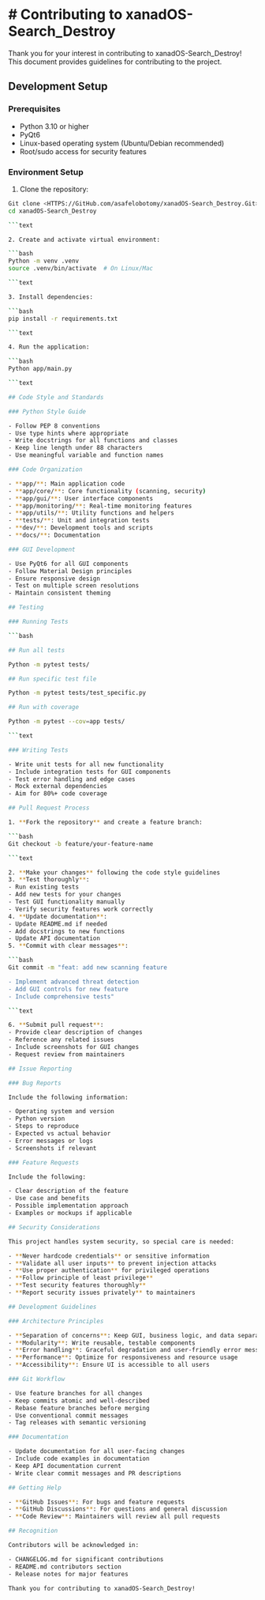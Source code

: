 # # Contributing to xanadOS-Search_Destroy

Thank you for your interest in contributing to xanadOS-Search_Destroy! This document provides guidelines for contributing to the project.

## Development Setup

### Prerequisites

- Python 3.10 or higher
- PyQt6
- Linux-based operating system (Ubuntu/Debian recommended)
- Root/sudo access for security features

### Environment Setup

1. Clone the repository:

```bash
Git clone <HTTPS://GitHub.com/asafelobotomy/xanadOS-Search_Destroy.Git>
cd xanadOS-Search_Destroy

```text

2. Create and activate virtual environment:

```bash
Python -m venv .venv
source .venv/bin/activate  # On Linux/Mac

```text

3. Install dependencies:

```bash
pip install -r requirements.txt

```text

4. Run the application:

```bash
Python app/main.py

```text

## Code Style and Standards

### Python Style Guide

- Follow PEP 8 conventions
- Use type hints where appropriate
- Write docstrings for all functions and classes
- Keep line length under 88 characters
- Use meaningful variable and function names

### Code Organization

- **app/**: Main application code
- **app/core/**: Core functionality (scanning, security)
- **app/gui/**: User interface components
- **app/monitoring/**: Real-time monitoring features
- **app/utils/**: Utility functions and helpers
- **tests/**: Unit and integration tests
- **dev/**: Development tools and scripts
- **docs/**: Documentation

### GUI Development

- Use PyQt6 for all GUI components
- Follow Material Design principles
- Ensure responsive design
- Test on multiple screen resolutions
- Maintain consistent theming

## Testing

### Running Tests

```bash

## Run all tests

Python -m pytest tests/

## Run specific test file

Python -m pytest tests/test_specific.py

## Run with coverage

Python -m pytest --cov=app tests/

```text

### Writing Tests

- Write unit tests for all new functionality
- Include integration tests for GUI components
- Test error handling and edge cases
- Mock external dependencies
- Aim for 80%+ code coverage

## Pull Request Process

1. **Fork the repository** and create a feature branch:

```bash
Git checkout -b feature/your-feature-name

```text

2. **Make your changes** following the code style guidelines
3. **Test thoroughly**:
- Run existing tests
- Add new tests for your changes
- Test GUI functionality manually
- Verify security features work correctly
4. **Update documentation**:
- Update README.md if needed
- Add docstrings to new functions
- Update API documentation
5. **Commit with clear messages**:

```bash
Git commit -m "feat: add new scanning feature

- Implement advanced threat detection
- Add GUI controls for new feature
- Include comprehensive tests"

```text

6. **Submit pull request**:
- Provide clear description of changes
- Reference any related issues
- Include screenshots for GUI changes
- Request review from maintainers

## Issue Reporting

### Bug Reports

Include the following information:

- Operating system and version
- Python version
- Steps to reproduce
- Expected vs actual behavior
- Error messages or logs
- Screenshots if relevant

### Feature Requests

Include the following:

- Clear description of the feature
- Use case and benefits
- Possible implementation approach
- Examples or mockups if applicable

## Security Considerations

This project handles system security, so special care is needed:

- **Never hardcode credentials** or sensitive information
- **Validate all user inputs** to prevent injection attacks
- **Use proper authentication** for privileged operations
- **Follow principle of least privilege**
- **Test security features thoroughly**
- **Report security issues privately** to maintainers

## Development Guidelines

### Architecture Principles

- **Separation of concerns**: Keep GUI, business logic, and data separate
- **Modularity**: Write reusable, testable components
- **Error handling**: Graceful degradation and user-friendly error messages
- **Performance**: Optimize for responsiveness and resource usage
- **Accessibility**: Ensure UI is accessible to all users

### Git Workflow

- Use feature branches for all changes
- Keep commits atomic and well-described
- Rebase feature branches before merging
- Use conventional commit messages
- Tag releases with semantic versioning

### Documentation

- Update documentation for all user-facing changes
- Include code examples in documentation
- Keep API documentation current
- Write clear commit messages and PR descriptions

## Getting Help

- **GitHub Issues**: For bugs and feature requests
- **GitHub Discussions**: For questions and general discussion
- **Code Review**: Maintainers will review all pull requests

## Recognition

Contributors will be acknowledged in:

- CHANGELOG.md for significant contributions
- README.md contributors section
- Release notes for major features

Thank you for contributing to xanadOS-Search_Destroy!
